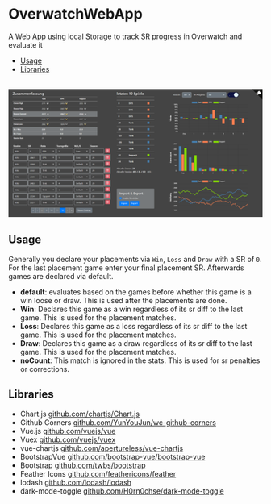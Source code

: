 # OverwatchWebApp
A Web App using local Storage to track SR progress in Overwatch and evaluate it

 * [Usage](#usage)
 * [Libraries](#libraries)

<br>

<img src="./screenshots/image.png" title="Screenshot" />

## Usage

Generally you declare your placements via `Win`, `Loss` and `Draw` with a SR of `0`. For the last placement game enter your final placement SR. Afterwards games are declared via default.
 * __default__: evaluates based on the games before whether this game is a win loose or draw. This is used after the placements are done.
 * __Win__: Declares this game as a win regardless of its sr diff to the last game. This is used for the placement matches.
 * __Loss__: Declares this game as a loss regardless of its sr diff to the last game. This is used for the placement matches.
 * __Draw__: Declares this game as a draw regardless of its sr diff to the last game. This is used for the placement matches.
 * __noCount__: This match is ignored in the stats. This is used for sr penalties or corrections.

## Libraries
 * Chart.js [github.com/chartjs/Chart.js](https://github.com/chartjs/Chart.js)
 * Github Corners [github.com/YunYouJun/wc-github-corners](https://github.com/YunYouJun/wc-github-corners)
 * Vue.js [github.com/vuejs/vue](https://github.com/vuejs/vue)
 * Vuex [github.com/vuejs/vuex](https://github.com/vuejs/vuex)
 * vue-chartjs [github.com/apertureless/vue-chartjs](https://github.com/apertureless/vue-chartjs)
 * BootstrapVue [github.com/bootstrap-vue/bootstrap-vue](https://github.com/bootstrap-vue/bootstrap-vue)
 * Bootstrap [github.com/twbs/bootstrap](https://github.com/twbs/bootstrap)
 * Feather Icons [github.com/feathericons/feather](https://github.com/feathericons/feather)
 * lodash [github.com/lodash/lodash](https://github.com/lodash/lodash)
 * dark-mode-toggle [github.com/H0rn0chse/dark-mode-toggle](https://github.com/H0rn0chse/dark-mode-toggle)